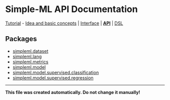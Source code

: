 # Simple-ML API Documentation


[Tutorial][tutorial] - [Idea and basic concepts][tutorial_concepts] | [Interface][tutorial_interface] | [**API**][api] | [DSL][dsl-tutorial]

[tutorial]: ../../Tutorial.md
[tutorial_concepts]: ../../Tutorial-Basic-Concepts.md
[tutorial_interface]: ../../Tutorial-The-Simple-ML-Interface.md
[api]: ./README.md
[dsl-tutorial]: ../../DSL/tutorial/README.md


## Packages

* [simpleml.dataset](./simpleml_dataset.md)
* [simpleml.lang](./simpleml_lang.md)
* [simpleml.metrics](./simpleml_metrics.md)
* [simpleml.model](./simpleml_model.md)
* [simpleml.model.supervised.classification](./simpleml_model_supervised_classification.md)
* [simpleml.model.supervised.regression](./simpleml_model_supervised_regression.md)

----------

**This file was created automatically. Do not change it manually!**
